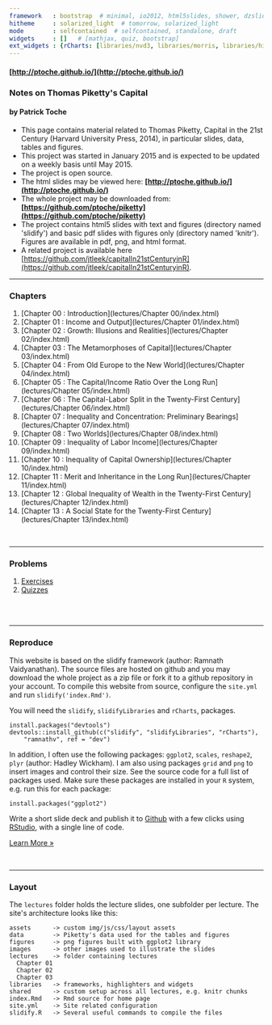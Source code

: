 ```yaml
---
framework   : bootstrap  # minimal, io2012, html5slides, shower, dzslides
hitheme     : solarized_light  # tomorrow, solarized_light
mode        : selfcontained  # selfcontained, standalone, draft
widgets     : []   # [mathjax, quiz, bootstrap]
ext_widgets : {rCharts: [libraries/nvd3, libraries/morris, libraries/highcharts]}
---
```






#### [http://ptoche.github.io/](http://ptoche.github.io/)
### Notes on Thomas Piketty's Capital
#### by Patrick Toche

- This page contains material related to Thomas Piketty, Capital in the 21st Century (Harvard University Press, 2014), in particular slides, data, tables and figures. 
- This project was started in January 2015 and is expected to be updated on a weekly basis until May 2015.
- The project is open source. 
- The html slides may be viewed here: **[http://ptoche.github.io/](http://ptoche.github.io/)**
- The whole project may be downloaded from: **[https://github.com/ptoche/piketty](https://github.com/ptoche/piketty)**
- The project contains html5 slides with text and figures (directory named 'slidify') and basic pdf slides with figures only (directory named 'knitr'). Figures are available in pdf, png, and html format. 
- A related project is available here [https://github.com/jtleek/capitalIn21stCenturyinR](https://github.com/jtleek/capitalIn21stCenturyinR).

---

### Chapters

1. [Chapter 00 : Introduction](lectures/Chapter 00/index.html)
2. [Chapter 01 : Income and Output](lectures/Chapter 01/index.html)
3. [Chapter 02 : Growth: Illusions and Realities](lectures/Chapter 02/index.html)
4. [Chapter 03 : The Metamorphoses of Capital](lectures/Chapter 03/index.html)
5. [Chapter 04 : From Old Europe to the New World](lectures/Chapter 04/index.html)
6. [Chapter 05 : The Capital/Income Ratio Over the Long Run](lectures/Chapter 05/index.html)
7. [Chapter 06 : The Capital-Labor Split in the Twenty-First Century](lectures/Chapter 06/index.html)
8. [Chapter 07 : Inequality and Concentration: Preliminary Bearings](lectures/Chapter 07/index.html)
9. [Chapter 08 : Two Worlds](lectures/Chapter 08/index.html)
10. [Chapter 09 : Inequality of Labor Income](lectures/Chapter 09/index.html)
11. [Chapter 10 : Inequality of Capital Ownership](lectures/Chapter 10/index.html)
12. [Chapter 11 : Merit and Inheritance in the Long Run](lectures/Chapter 11/index.html)
13. [Chapter 12 : Global Inequality of Wealth in the Twenty-First Century](lectures/Chapter 12/index.html)
14. [Chapter 13 : A Social State for the Twenty-First Century](lectures/Chapter 13/index.html)

<br>

---

### Problems

1. <a href="exercises/index.html">Exercises</a>  
2. <a href="tests/index.html">Quizzes</a>


<br><br>

---

### Reproduce

This website is based on the slidify framework (author: Ramnath Vaidyanathan). The source files are hosted on github and you may download the whole project as a zip file or fork it to a github repository in your account. To compile this website from source, configure the `site.yml` and run `slidify('index.Rmd')`. 

You will need the `slidify`, `slidifyLibraries` and `rCharts`, packages.

    install.packages("devtools")  
    devtools::install_github(c("slidify", "slidifyLibraries", "rCharts"), 
        "ramnathv", ref = "dev")  

In addition, I often use the following packages: `ggplot2`, `scales`, `reshape2`, `plyr` (author: Hadley Wickham). I am also using packages `grid` and `png` to insert images and control their size. See the source code for a full list of packages used. Make sure these packages are installed in your `R` system, e.g. run this for each package:

    install.packages("ggplot2")

Write a short slide deck and publish it to [Github](http://www.github.com) with a few clicks using [RStudio](http://www.rstudio.com), with a single line of code.

<p><a class="btn" href="start.html">Learn More &raquo;</a></p>

<br>

---

### Layout

The `lectures` folder holds the lecture slides, one subfolder per lecture. The site's architecture looks like this:

```
assets      -> custom img/js/css/layout assets
data        -> Piketty's data used for the tables and figures
figures     -> png figures built with ggplot2 library
images      -> other images used to illustrate the slides
lectures    -> folder containing lectures
  Chapter 01
  Chapter 02
  Chapter 03
libraries   -> frameworks, highlighters and widgets
shared      -> custom setup across all lectures, e.g. knitr chunks
index.Rmd   -> Rmd source for home page
site.yml    -> Site related configuration
slidify.R   -> Several useful commands to compile the files
```

